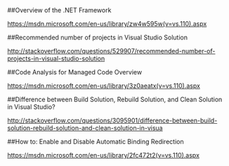 ##Overview of the .NET Framework

https://msdn.microsoft.com/en-us/library/zw4w595w(v=vs.110).aspx

##Recommended number of projects in Visual Studio Solution

http://stackoverflow.com/questions/529907/recommended-number-of-projects-in-visual-studio-solution

##Code Analysis for Managed Code Overview

https://msdn.microsoft.com/en-us/library/3z0aeatx(v=vs.110).aspx

##Difference between Build Solution, Rebuild Solution, and Clean Solution in Visual Studio?

http://stackoverflow.com/questions/3095901/difference-between-build-solution-rebuild-solution-and-clean-solution-in-visua

##How to: Enable and Disable Automatic Binding Redirection

https://msdn.microsoft.com/en-us/library/2fc472t2(v=vs.110).aspx
